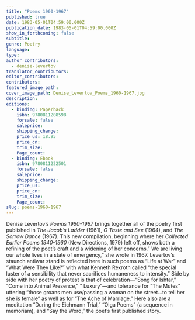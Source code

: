 ```yaml
---
title: "Poems 1960-1967"
published: true
date: 1983-05-01T04:59:00.000Z
publication_date: 1983-05-01T04:59:00.000Z
show_in_forthcoming: false
subtitle:
genre: Poetry
language:
type:
author_contributors:
  - denise-levertov
translator_contributors:
editor_contributors:
contributors:
featured_image_path:
cover_image_path: Denise_Levertov_Poems_1960-1967.jpg
description:
editions:
  - binding: Paperback
    isbn: 9780811208598
    forsale: false
    saleprice:
    shipping_charge:
    price_us: 18.95
    price_cn:
    trim_size:
    Page_count:
  - binding: Ebook
    isbn: 9780811222501
    forsale: false
    saleprice:
    shipping_charge:
    price_us:
    price_cn:
    trim_size:
    Page_count:
slug: poems-1960-1967
---
```


Denise Levertov’s _Poems 1960-1967_ brings together all of the poetry first published in _The Jacob’s Ladder_ (1961), _O Taste and See_ (1964), and _The Sorrow Dance_ (1967). This new compilation, beginning where her _Collected Earlier Poems 1940-1960_ (New Directions, 1979) left off, shows both a refining of the poet’s craft and a widening of her concerns.” We are living our whole lives in a state of emergency,” she wrote in 1967. Levertov’s staunch antiwar stand is reflected here in such poems as “Life at War” and “What Were They Like?” with what Kenneth Rexroth called “the special luster of a sensibility that never sacrifices humaneness to intensity.” Side by side with her poetry of protest is that of celebration—“Song for Ishtar,” “Come into Animal Presence,” “ Luxury”—and tolerance for “The Mutes” uttering “those groans men use/passing a woman on the street…to tell her she is female” as well as for “The Ache of Marriage.” Here also are a meditation “During the Eichmann Trial,” “Olga Poems” (a sequence in memoriam), and “Say the Word,” the poet’s first published story.

